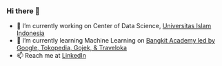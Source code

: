 ### Hi there 👋

- 🔭 I’m currently working on Center of Data Science, [Universitas Islam Indonesia](https://www.uii.ac.id/)
- 🌱 I’m currently learning Machine Learning on [Bangkit Academy led by Google, Tokopedia, Gojek, & Traveloka](https://grow.google/intl/id_id/bangkit/?tab=machine-learning)
- 📫 Reach me at [LinkedIn](https://www.linkedin.com/in/azzamhanafi/)
